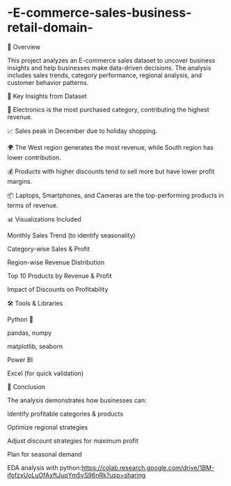# -E-commerce-sales-business-retail-domain-

🔹 Overview

This project analyzes an E-commerce sales dataset to uncover business insights and help businesses make data-driven decisions. The analysis includes sales trends, category performance, regional analysis, and customer behavior patterns.

🔎 Key Insights from Dataset

🛒 Electronics is the most purchased category, contributing the highest revenue.

📈 Sales peak in December due to holiday shopping.

🌍 The West region generates the most revenue, while South region has lower contribution.

💰 Products with higher discounts tend to sell more but have lower profit margins.

📦 Laptops, Smartphones, and Cameras are the top-performing products in terms of revenue.

📊 Visualizations Included

Monthly Sales Trend (to identify seasonality)

Category-wise Sales & Profit

Region-wise Revenue Distribution

Top 10 Products by Revenue & Profit

Impact of Discounts on Profitability

🛠 Tools & Libraries

Python 🐍

pandas, numpy

matplotlib, seaborn

Power BI 

Excel (for quick validation)


📌 Conclusion

The analysis demonstrates how businesses can:

Identify profitable categories & products

Optimize regional strategies

Adjust discount strategies for maximum profit

Plan for seasonal demand


EDA analysis with python:https://colab.research.google.com/drive/1BM-ifofzxUoLuOfAxftJuqYm5vS96nRk?usp=sharing
